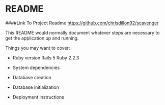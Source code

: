 # README

####Link To Project Readme
https://github.com/chrisdillon92/scavenger

This README would normally document whatever steps are necessary to get the
application up and running.

Things you may want to cover:

* Ruby version
Rails 5
Ruby 2.2.3

* System dependencies

* Database creation

* Database initialization

* Deployment instructions

